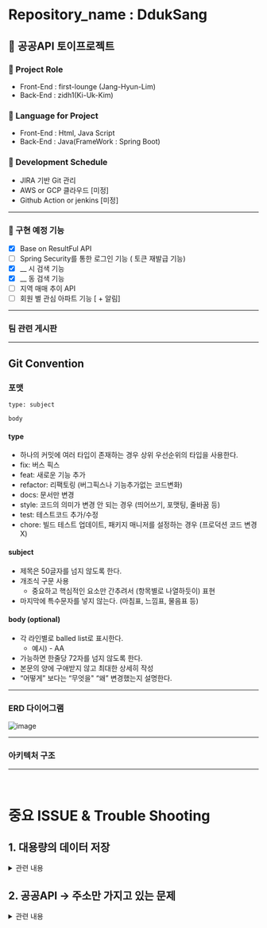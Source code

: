 # Repository_name : DdukSang

## 🍕 공공API 토이프로젝트

### 📍 Project Role
- Front-End :  first-lounge (Jang-Hyun-Lim)
- Back-End : zidh1(Ki-Uk-Kim)

### 📍 Language for Project
- Front-End : Html, Java Script
- Back-End : Java(FrameWork : Spring Boot) 


### 📍 Development Schedule
- JIRA 기반 Git 관리
- AWS or GCP 클라우드 [미정]
- Github Action or jenkins [미정]

<hr>

### 📕 구현 예정 기능

- [x] Base on ResultFul API
- [ ] Spring Security를 통한 로그인 기능 ( 토큰 재발급 기능)
- [x] __ 시 검색 기능
- [x] __ 동 검색 기능
- [ ] 지역 매매 추이 API
- [ ] 회원 별 관심 아파트 기능 [ + 알림]

<hr>

### 팀 관련 게시판


<hr>

## Git Convention

### 포맷

```
type: subject

body
```

#### type

- 하나의 커밋에 여러 타입이 존재하는 경우 상위 우선순위의 타입을 사용한다.
- fix: 버스 픽스
- feat: 새로운 기능 추가
- refactor: 리팩토링 (버그픽스나 기능추가없는 코드변화)
- docs: 문서만 변경
- style: 코드의 의미가 변경 안 되는 경우 (띄어쓰기, 포맷팅, 줄바꿈 등)
- test: 테스트코드 추가/수정
- chore: 빌드 테스트 업데이트, 패키지 매니저를 설정하는 경우 (프로덕션 코드 변경 X)

#### subject

- 제목은 50글자를 넘지 않도록 한다.
- 개조식 구문 사용
    - 중요하고 핵심적인 요소만 간추려서 (항목별로 나열하듯이) 표현
- 마지막에 특수문자를 넣지 않는다. (마침표, 느낌표, 물음표 등)

#### body (optional)

- 각 라인별로 balled list로 표시한다.
    - 예시) - AA
- 가능하면 한줄당 72자를 넘지 않도록 한다.
- 본문의 양에 구애받지 않고 최대한 상세히 작성
- “어떻게” 보다는 “무엇을" “왜” 변경했는지 설명한다.


<hr>

### ERD 다이어그램

![image](https://github.com/DduckSang-App/DdukSang/assets/75063989/d4716304-7369-4bbe-9ec4-f2b58cba5db8)


<hr>

### 아키텍처 구조

<hr>

<br>

# 중요 ISSUE & Trouble Shooting

## 1. 대용량의 데이터 저장

<details>

<summary> 관련 내용 </summary>

> 1차 계획은 공공포털 API 데이터를 모두 받아온 후, DB로 저장하여 이를 통하여 매매 추이를 보여주려는 계획 이였음.

### 문제점 1: 전지역의 매매 데이터가 20만개 이상으로 이루어져 있고, 이를 년도별로 받을 경우 트래픽 초과로 도중에 서버가 끊기는 문제점 발생


#### 1. 문제해결을 위해 먼저 지역코드를 시/도 & 시/군/구 코드로 나눈다.

#### 2. 해당 코드를 통해서 DB를 저장한다.

#### 3. 저장된 DB를 바탕으로 매매 추이를 계산한다
 - 이미 저장되어 있을 경우, update[1달 기준] 날짜를 통해서 알려준다.


### 문제점 2 : DB Insert 시, 20651개 DB기준 5분 30초가 걸린다.

#### JPA Batch Size, JDBCTemplate Batch Insert, Mybatis batch insert 성능 비교

> 실제로 일반적인 insert 수행 시, 20,651개의 행정코드 주소 저장하는데 5m 5.34s가 걸림 서버 기준 약 30분 <br>
> ![image](https://github.com/DduckSang-App/DdukSang/assets/75063989/b8de1447-f0aa-483c-b16b-3c264c19b2e5)

### * 실제 테스트 내용 [일반적인 Insert 수행 시 제외] - Mockito && Junit 테스트 코드 사용

1. 받아 들어오는 데이터를 List 형태로 저장후 saveAll 명령어 성능

> 코드 비교 <br>
> ![image](https://github.com/DduckSang-App/DdukSang/assets/75063989/f65b4697-3848-4f9b-98ee-aaa3aeda2085)

> 실제 성능은 13m이 걸려서 더욱 더 안좋은 성능을 맞이했다 <br>
> 이 경우, 원래 save() 함수가 트랙잭션을 하나씩 연결시켜 더 오래 걸린다고 알고있다. <br>
> 다시 시도해보고 남길 예정입니다. <br>
> ![image](https://github.com/DduckSang-App/DdukSang/assets/75063989/baba1224-1dbf-4e49-94ab-3ea2f1c89ee6)

2. 응답값을 DTO로 변환시킨후 Builder 패턴 사용
> 테스트 측정 시간 2573ms
> ![image](https://github.com/DduckSang-App/DdukSang/assets/75063989/029a7335-7b26-495c-b121-cdfaf4039ce3)

> 실제 API 테스트 측정 시간 7.82s
> ![image](https://github.com/DduckSang-App/DdukSang/assets/75063989/f1d78810-5cb4-4089-a7e0-c097a9bbd73f)

> 서버 테스트 35m -> 5m
> ![image](https://github.com/DduckSang-App/DdukSang/assets/75063989/7d1c80df-7350-4fa6-bd00-b4ce9da359d5)

> Builder 패턴을 사용할 시, 13000ms -> 782s로 놀라운 향상을 보였다.


3. 추가적인 작업
> JPA Batch Insert를 통해서 대량의 SQL 그룹을 만들어서 보내면 더 빨라지지 않을까라고 생각하였다. [multi-value insert]
> 그런데 JPA Batch Insert에서는 쓰기 지연을 통해서 동작한다. -> 기존 데이터베이스 ID 저장 방식은 저장 된 뒤 id가 할당된다. -> IDENTITY 방식 도입이 불가능하다.
> 기존 ID 전략 vs Batch Insert ID 전략에 대해서는 생각해보아야한다. [Mysql이 Sequence 전략을 사용 못하기 떄문]
> 따라서, 기존 IDENTITY 전략을 이용한 JDBC Template를 활용해서 Batch Insert를 진행해본다.
> 현재 코드 오류로 인해서 추가 수정 할 예정

<hr>

 - 고민해 볼 부분 : 만약 업데이트 됐을 때 - 기존값과 추가된 값을 어떻게 표시할 건지
> 이 부분에 대해서는 지역 주소가 담긴 부분에 대해서 1:N으로 매물을 년/월 별로 나눠줄 예정
</details>

## 2. 공공API -> 주소만 가지고 있는 문제
<details>

<summary> 관련 내용 </summary>

> DB에서 조회한 걸 어떻게 반환할 지 고민이 많아졌음

### 해결 방안 [ 해보는 중 ]

- KaKao 지도 API를 이용하므로 실매매 주소를 저장할 때 카카오 API 위도,경도 API를 이용해서
DB에 y,x 값 저장 예정

</details>